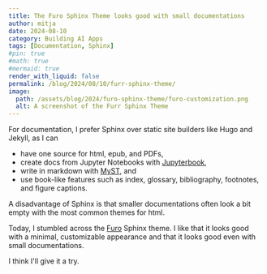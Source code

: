 ```yaml
---
title: The Furo Sphinx Theme looks good with small documentations
author: mitja
date: 2024-08-10
category: Building AI Apps
tags: [Documentation, Sphinx]
#pin: true
#math: true
#mermaid: true
render_with_liquid: false
permalink: /blog/2024/08/10/furr-sphinx-theme/
image:
  path: /assets/blog/2024/furo-sphinx-theme/furo-customization.png
  alt: A screenshot of the Furr Sphinx Theme
---
```


For documentation, I prefer Sphinx over static site builders like Hugo and Jekyll, as I can

- have one source for html, epub, and PDFs,
- create docs from Jupyter Notebooks with [Jupyterbook](https://jupyterbook.org/),
- write in markdown with [MyST](https://myst-parser.readthedocs.io/en/v0.17.1/sphinx/intro.html), and
- use book-like features such as index, glossary, bibliography, footnotes, and figure captions.

A disadvantage of Sphinx is that smaller documentations often look a bit empty with the most common themes for html. 

Today, I stumbled across the [Furo](https://github.com/pradyunsg/furo) Sphinx theme. I like that it looks good with a minimal, customizable appearance and that it looks good even with small documentations.

I think I'll give it a try.
